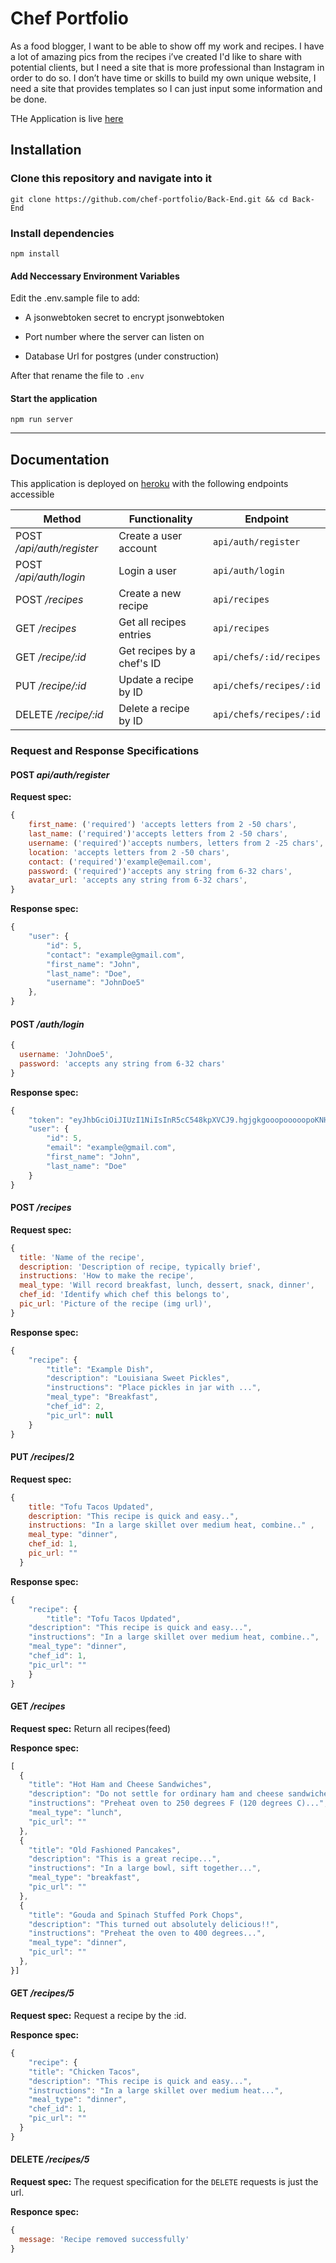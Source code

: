 # Chef Portfolio

As a food blogger, I want to be able to show off my work and recipes. I have a lot of amazing pics from the recipes i’ve created I'd like to share with potential clients, but I need a site that is more professional than Instagram in order to do so. I don’t have time or skills to build my own unique website, I need a site that provides templates so I can just input some information and be done.

THe Application is live [here](https://chefportfolio-stacy.herokuapp.com/)

## Installation

### Clone this repository and navigate into it

`git clone https://github.com/chef-portfolio/Back-End.git && cd Back-End`

### Install dependencies

`npm install`

#### Add Neccessary Environment Variables

 Edit the .env.sample file to add:

- A jsonwebtoken secret to encrypt jsonwebtoken

- Port number where the server can listen on

- Database Url for postgres (under construction)

After that rename the file to `.env`

#### Start the application

`npm run server`

---

## Documentation

This application is deployed on [heroku](https://chefportfolio-stacy.herokuapp.com/) with the following endpoints accessible

|Method|Functionality|Endpoint|
|-|-|-|
|POST _/api/auth/register_|Create a user account|`api/auth/register`|
|POST _/api/auth/login_|Login a user|`api/auth/login`          |
|POST _/recipes_|Create a new recipe |`api/recipes`| 
|GET _/recipes_|Get all recipes entries|`api/recipes`|
|GET _/recipe/:id_|Get recipes by a chef's ID|`api/chefs/:id/recipes`|
|PUT _/recipe/:id_|Update a recipe by ID|`api/chefs/recipes/:id`|
|DELETE _/recipe/:id_|Delete a recipe by ID|`api/chefs/recipes/:id`|

### Request and Response Specifications

#### POST _api/auth/register_

**Request spec:**

```javascript
{
    first_name: ('required') 'accepts letters from 2 -50 chars',
    last_name: ('required')'accepts letters from 2 -50 chars',
    username: ('required')'accepts numbers, letters from 2 -25 chars',
    location: 'accepts letters from 2 -50 chars',
    contact: ('required')'example@email.com',
    password: ('required')'accepts any string from 6-32 chars',
    avatar_url: 'accepts any string from 6-32 chars',
}
```

**Response spec:**

```javascript
{
    "user": {
        "id": 5,
        "contact": "example@gmail.com",
        "first_name": "John",
        "last_name": "Doe",
        "username": "JohnDoe5"
    },
}

```
#### POST _/auth/login_

```javascript
{
  username: 'JohnDoe5',
  password: 'accepts any string from 6-32 chars'
}
```

**Response spec:**

```javascript
{
    "token": "eyJhbGciOiJIUzI1NiIsInR5cC548kpXVCJ9.hgjgkgooopooooopoKNHIOKKLOHjjoooooooo._7_DcsvIG6XlqRtmoqX3NmWnkREkFfkqswtmkCo1O2M",
    "user": {
        "id": 5,
        "email": "example@gmail.com",
        "first_name": "John",
        "last_name": "Doe"
    }
}
```

#### POST _/recipes_

**Request spec:**

```javascript
{
  title: 'Name of the recipe',
  description: 'Description of recipe, typically brief',
  instructions: 'How to make the recipe',
  meal_type: 'Will record breakfast, lunch, dessert, snack, dinner',
  chef_id: 'Identify which chef this belongs to',
  pic_url: 'Picture of the recipe (img url)',
}
```

**Response spec:**

```javascript
{
    "recipe": {
        "title": "Example Dish",
        "description": "Louisiana Sweet Pickles",
        "instructions": "Place pickles in jar with ...",
        "meal_type": "Breakfast",
        "chef_id": 2,
        "pic_url": null
    }
}
```
#### PUT _/recipes_/2

**Request spec:**

```javascript
{
    title: "Tofu Tacos Updated",
    description: "This recipe is quick and easy..",
    instructions: "In a large skillet over medium heat, combine.." ,
    meal_type: "dinner",
    chef_id: 1,
    pic_url: ""
  }
```

**Response spec:**

```javascript
{
    "recipe": {
        "title": "Tofu Tacos Updated",
    "description": "This recipe is quick and easy...",
    "instructions": "In a large skillet over medium heat, combine..",
    "meal_type": "dinner",
    "chef_id": 1,
    "pic_url": ""
    }
}
```

#### GET _/recipes_

**Request spec:** Return all recipes(feed)

**Responce spec:**

```javascript
[
  {
    "title": "Hot Ham and Cheese Sandwiches",
    "description": "Do not settle for ordinary ham and cheese sandwiches...",
    "instructions": "Preheat oven to 250 degrees F (120 degrees C)...",
    "meal_type": "lunch",
    "pic_url": ""
  },
  {
    "title": "Old Fashioned Pancakes",
    "description": "This is a great recipe...",
    "instructions": "In a large bowl, sift together...",
    "meal_type": "breakfast",
    "pic_url": ""
  },
  {
    "title": "Gouda and Spinach Stuffed Pork Chops",
    "description": "This turned out absolutely delicious!!",
    "instructions": "Preheat the oven to 400 degrees...",
    "meal_type": "dinner",
    "pic_url": ""
  },
}]
```

#### GET _/recipes/5_

**Request spec:** Request a recipe by the :id.

**Responce spec:**

```javascript
{
    "recipe": {
    "title": "Chicken Tacos",
    "description": "This recipe is quick and easy...",
    "instructions": "In a large skillet over medium heat...",
    "meal_type": "dinner",
    "chef_id": 1,
    "pic_url": ""
  }
}
```

#### DELETE _/recipes/5_

**Request spec:** The request specification for the `DELETE` requests is just the url.

**Responce spec:**

```javascript
{
  message: 'Recipe removed successfully'
}
```